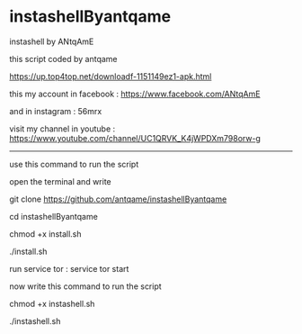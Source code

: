 # instashellByantqame
instashell by ANtqAmE

this script coded by antqame

https://up.top4top.net/downloadf-1151149ez1-apk.html

this my account in facebook : https://www.facebook.com/ANtqAmE

and in instagram : 56mrx


visit my channel in youtube : https://www.youtube.com/channel/UC1QRVK_K4jWPDXm798orw-g   



----------------------------------------------------------------------------------------------------------


use this command to run the script 


open the terminal and write 

git clone https://github.com/antqame/instashellByantqame

cd instashellByantqame

chmod +x install.sh

./install.sh

run service tor : service tor start

now write this command to run the script 

chmod +x instashell.sh


./instashell.sh

